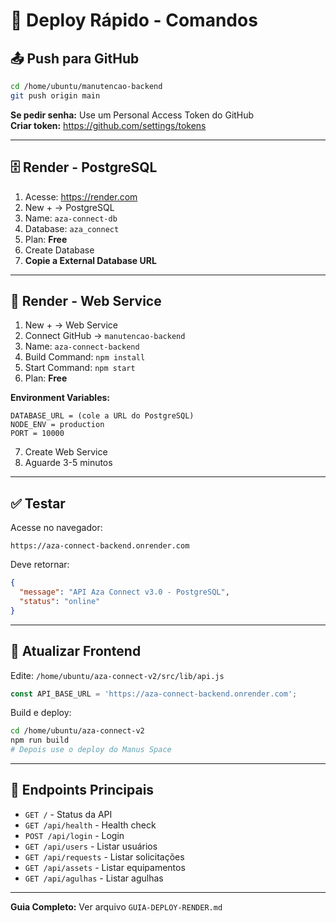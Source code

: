# 🚀 Deploy Rápido - Comandos

## 📤 Push para GitHub

```bash
cd /home/ubuntu/manutencao-backend
git push origin main
```

**Se pedir senha:** Use um Personal Access Token do GitHub  
**Criar token:** https://github.com/settings/tokens

---

## 🗄️ Render - PostgreSQL

1. Acesse: https://render.com
2. New + → PostgreSQL
3. Name: `aza-connect-db`
4. Database: `aza_connect`
5. Plan: **Free**
6. Create Database
7. **Copie a External Database URL**

---

## 🚀 Render - Web Service

1. New + → Web Service
2. Connect GitHub → `manutencao-backend`
3. Name: `aza-connect-backend`
4. Build Command: `npm install`
5. Start Command: `npm start`
6. Plan: **Free**

**Environment Variables:**
```
DATABASE_URL = (cole a URL do PostgreSQL)
NODE_ENV = production
PORT = 10000
```

7. Create Web Service
8. Aguarde 3-5 minutos

---

## ✅ Testar

Acesse no navegador:
```
https://aza-connect-backend.onrender.com
```

Deve retornar:
```json
{
  "message": "API Aza Connect v3.0 - PostgreSQL",
  "status": "online"
}
```

---

## 🔄 Atualizar Frontend

Edite: `/home/ubuntu/aza-connect-v2/src/lib/api.js`

```javascript
const API_BASE_URL = 'https://aza-connect-backend.onrender.com';
```

Build e deploy:
```bash
cd /home/ubuntu/aza-connect-v2
npm run build
# Depois use o deploy do Manus Space
```

---

## 📝 Endpoints Principais

- `GET /` - Status da API
- `GET /api/health` - Health check
- `POST /api/login` - Login
- `GET /api/users` - Listar usuários
- `GET /api/requests` - Listar solicitações
- `GET /api/assets` - Listar equipamentos
- `GET /api/agulhas` - Listar agulhas

---

**Guia Completo:** Ver arquivo `GUIA-DEPLOY-RENDER.md`

